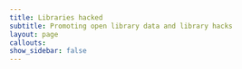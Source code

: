 ```yaml
---
title: Libraries hacked
subtitle: Promoting open library data and library hacks
layout: page
callouts: 
show_sidebar: false
---
```

